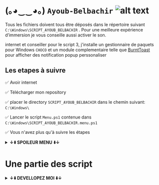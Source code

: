 
# (｡◕‿‿◕｡) ```Ayoub-Belbachir``` <img src="https://images-wixmp-ed30a86b8c4ca887773594c2.wixmp.com/f/4e803fb5-d22d-4b01-8f5e-054041544a26/d2yw9ll-6b1e490c-c880-44bb-ba3b-7c77d34899b7.png?token=eyJ0eXAiOiJKV1QiLCJhbGciOiJIUzI1NiJ9.eyJzdWIiOiJ1cm46YXBwOjdlMGQxODg5ODIyNjQzNzNhNWYwZDQxNWVhMGQyNmUwIiwiaXNzIjoidXJuOmFwcDo3ZTBkMTg4OTgyMjY0MzczYTVmMGQ0MTVlYTBkMjZlMCIsIm9iaiI6W1t7InBhdGgiOiJcL2ZcLzRlODAzZmI1LWQyMmQtNGIwMS04ZjVlLTA1NDA0MTU0NGEyNlwvZDJ5dzlsbC02YjFlNDkwYy1jODgwLTQ0YmItYmEzYi03Yzc3ZDM0ODk5YjcucG5nIn1dXSwiYXVkIjpbInVybjpzZXJ2aWNlOmZpbGUuZG93bmxvYWQiXX0.UYJQmnU7Vy-zPUhySWX1TDCBjNJl-sPxVqfUw-j7Uq0" alt="alt text" width="90" height="whatever">


  [//]: # (<img src="https://user-images.githubusercontent.com/45585937/52410651-fa95b900-2b13-11e9-970e-eff9afd83b23.png" alt="alt text" width="400" height="whatever">)


Tous les fichiers doivent tous être déposés dans le répertoire suivant ```C:\Windows\SCRIPT_AYOUB_BELBACHIR``` . Pour une meilleure expérience d’immersion je vous conseille aussi activer le son.


internet et conseiller pour le script 3, j'installe un gestionnaire de paquets pour Windows ```CHOCO``` et un module complementaire telle que [BurntToast](https://github.com/Windos/BurntToast) pour afficher des notification popup perssonaliser 

## Les etapes à suivre 


  :white_check_mark: Avoir internet

  :white_check_mark: Télécharger mon repository

  :white_check_mark: placer le directory ```SCRIPT_AYOUB_BELBACHIR``` dans le chemin suivant:``` C:\Windows\```

  :white_check_mark: Lancer le script ```Menu.ps1``` contenue dans ```C:\Windows\SCRIPT_AYOUB_BELBACHIR.menu.ps1```

:white_check_mark: Vous n'avez plus qu'à suivre les étapes



  **<details><summary>↓⬇️ SPOILEUR MENU ⬇️↓</summary>**
<img src="./spoilermenu.gif" width="whatever" height="whatever" /></details>

# Une partie des script

  **<details><summary>↓⬇️ DEVELLOPEZ MOI ⬇️↓</summary>**

## Une partie du script 1
```
Adresse ip en static
$ip = "192.168.1.59"
$prefix = "24"
$GW = "192.168.1.1"
$DNS = "8.8.8.8"

$adapter = (Get-NetAdapter).ifIndex
New-NetIPAddress -IPAddress $ip -PrefixLength $prefix `
-InterfaceIndex $adapter -DefaultGateway $GW
Set-DNSClientServerAddress –InterfaceIndex (Get-NetAdapter).InterfaceIndex –ServerAddresses $DNS

#le script demande a l'utilisateur de saisire un nom pour l'ordinateur si 'non' le pc est est nomer par default il verifie aussi si le nom par defaut ou le nom saisie est deja utiliser
$myhost = [System.Net.Dns]::GetHostName()
$demande = Read-Host -Prompt 'saisir saisiser le nom du pc ? o/n '

$defauthostn = 'AyoubAD'

switch($demande){
          o { $newhostnm = Read-Host -Prompt 'saisir un nom pour votre machine'
          if ($myhost -eq $newhostnm) { 
```


## Le script 2
```
#mon mots de passe
$monmdpad = ConvertTo-SecureString -String "mon_mots_de_passe" -AsPlainText -Force
    #bypass securiter pour instalation du module choco et pour burn toast module qui permet la perssonalisation des notifs
Set-ExecutionPolicy Bypass -Scope Process -Force; [System.Net.ServicePointManager]::SecurityProtocol = [System.Net.ServicePointManager]::SecurityProtocol -bor 3072; iex ((New-Object System.Net.WebClient).DownloadString('https://community.chocolatey.org/install.ps1'))
    #instalation du module BurnToast pour perssonaliser les notif 
choco install BurntToast-psmodule -y
    #instalation de l'AD et de la foret
Install-WindowsFeature -Name AD-Domain-Services -IncludeManagementTools 
Install-ADDSForest  `
    -CreateDnsDelegation:$false `
    -DatabasePath "C:\Windows\NTDS" `
    -DomainMode 7 `
    -ForestMode 7 `
    -DomainName "AYOUB.local" `
    -InstallDns:$true `
    -SafeModeAdministratorPassword $monmdpad `
    -NoRebootOnCompletion:$true `
    -SysvolPath "C:\Windows\SYSVOL" `
    -LogPath "C:\Windows\NTDS" `
    -Force:$true
    New-BurntToastNotification -Text "redemarage izi", "l'ordinateur redemarre tout seul dans 40s" -AppLogo C:\Windows\SCRIPT_AYOUB_BELBACHIR\tmp.png
Start-Sleep -s 40
 Restart-Computer -Force
```
	
	
	
	
## Une partie du script 3

```
$parentOU = 'OU=FILLIALE,DC=AYOUB,DC=local'

$IT       = 'OU=IT,OU=FILLIALE,DC=AYOUB,DC=local'
$SUPPORT = 'OU=SUPPORT,OU=FILLIALE,DC=AYOUB,DC=local'

Write-Host -ForegroundColor Green "Vérifions si les Unités d'organisation existe"

                    # Vérifions si les Unités d'organisation existe si non créons les
         
if([ADSI]::Exists("LDAP://$parentOU")) {            
        Write-Host  -ForegroundColor GREEN "Filliale existe"            
    }
else {            
        Write-Host  -ForegroundColor RED "FILLIAL n'existe pas,Ne t'inquiète pas je m'occupe de les créer pour toi."   
        New-ADOrganizationalUnit -Name FILLIALE -Path "DC=AYOUB,DC=local"
```


## Une partie du script 4 

``` 
# instructions quelque soit les choix possibles creation des utilisateur
       else {

              New-ADUser -SamAccountName $Username -UserPrincipalName "$Username@AYOUB.local" -Name "$Prenom $Nom" -GivenName $Prenom -Surname $Nom -Enabled $True -DisplayName "$Nom, $Prenom" -Path $Chemin -AccountPassword (convertto-securestring $Password -AsPlainText -Force)
}
	#2eme partie du scripte 4 le trie

 $Usercsv  = (Get-ADUser $Username).distinguishedName
#la variable recuperer les SamAccountName directement sous format cn=Username,ou=informatique,dc=it-connect,dc=local sans ça on obtient une erreur lors du déplacement de l'objet $Username vers un Ou

If ( $ID -le 500 )  {
        Move-ADObject -Identity  $Usercsv   -TargetPath $OUIT
}
		 If ( $ID -ge 501 ) {
	Move-ADObject -Identity  $Usercsv  -TargetPath $SUPPORT

}
```


```
		                       __       __  ________  _______    ______   ______ 
		                      |  \     /  \|        \|       \  /      \ |      \
		                      | $$\   /  $$| $$$$$$$$| $$$$$$$\|  $$$$$$\ \$$$$$$
		                      | $$$\ /  $$$| $$__    | $$__| $$| $$   \$$  | $$  
		                      | $$$$\  $$$$| $$  \   | $$    $$| $$        | $$  
		                      | $$\$$ $$ $$| $$$$$   | $$$$$$$\| $$   __   | $$  
		                      | $$ \$$$| $$| $$_____ | $$  | $$| $$__/  \ _| $$_ 
		                      | $$  \$ | $$| $$     \| $$  | $$ \$$    $$|   $$ \
		                       \$$      \$$ \$$$$$$$$ \$$   \$$  \$$$$$$  \$$$$$$
		                                                   
```



</details>
